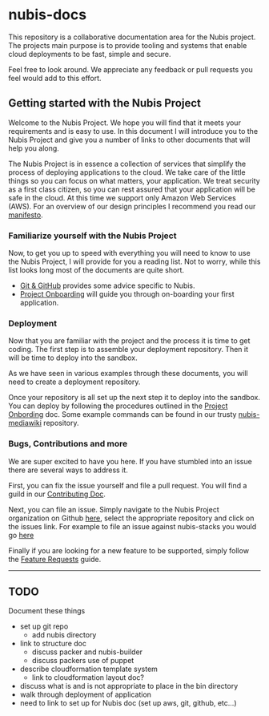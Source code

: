 # nubis-docs

This repository is a collaborative documentation area for the Nubis project. The
projects main purpose is to provide tooling and systems that enable cloud
deployments to be fast, simple and secure.

Feel free to look around. We appreciate any feedback or pull requests you feel
would add to this effort.

## Getting started with the Nubis Project

Welcome to the Nubis Project. We hope you will find that it meets your
requirements and is easy to use. In this document I will introduce you to the
Nubis Project and give you a number of links to other documents that will help
you along.

The Nubis Project is in essence a collection of services that simplify the
process of deploying applications to the cloud. We take care of the little
things so you can focus on what matters, your application. We treat security as
a first class citizen, so you can rest assured that your application will be
safe in the cloud. At this time we support only Amazon Web Services (AWS). For
an overview of our design principles I recommend you read our [manifesto](https://github.com/Nubisproject/nubis-docs/blob/master/MANIFESTO.md).

### Familiarize yourself with the Nubis Project

Now, to get you up to speed with everything you will need to know to use the
Nubis Project, I will provide for you a reading list. Not to worry, while this
list looks long most of the documents are quite short.

* [Git & GitHub](https://github.com/Nubisproject/nubis-docs/blob/master/GIT_GITHUB.md)
  provides some advice specific to Nubis.
* [Project Onboarding](https://github.com/Nubisproject/nubis-docs/blob/master/PROJECT_ONBOARDING.md)
  will guide you through on-boarding your first application.

### Deployment

Now that you are familiar with the project and the process it is time to get
coding. The first step is to assemble your deployment repository. Then it will
be time to deploy into the sandbox.

As we have seen in various examples through these documents, you will need to
create a deployment repository.

Once your repository is all set up the next step it to deploy into the sandbox.
You can deploy by following the procedures outlined in the [Project Onbording](https://github.com/Nubisproject/nubis-docs/blob/master/PROJECT_ONBOARDING.md#application-build-out)
doc. Some example commands can be found in our trusty [nubis-mediawiki](https://github.com/Nubisproject/nubis-mediawiki/blob/master/nubis/cloudformation/README.md)
repository.

### Bugs, Contributions and more

We are super excited to have you here. If you have stumbled into an issue there
are several ways to address it.

First, you can fix the issue yourself and file a pull request. You will find a
guild in our [Contributing Doc](https://github.com/Nubisproject/nubis-docs/blob/master/CONTRIBUTING.md).

Next, you can file an issue. Simply navigate to the Nubis Project organization
on Github [here](https://github.com/Nubisproject), select the appropriate
repository and click on the issues link. For example to file an issue against
nubis-stacks you would go [here](https://github.com/Nubisproject/nubis-stacks/issues)

Finally if you are looking for a new feature to be supported, simply follow the
[Feature Requests](https://github.com/Nubisproject/nubis-docs/blob/master/FEATURE_REQUESTS.md)
guide.

---

## TODO

Document these things

* set up git repo
  * add nubis directory
* link to structure doc
  * discuss packer and nubis-builder
  * discuss packers use of puppet
* describe cloudformation template system
  * link to cloudformation layout doc?
* discuss what is and is not appropriate to place in the bin directory
* walk through deployment of application
* need to link to set up for Nubis doc (set up aws, git, github, etc...)
